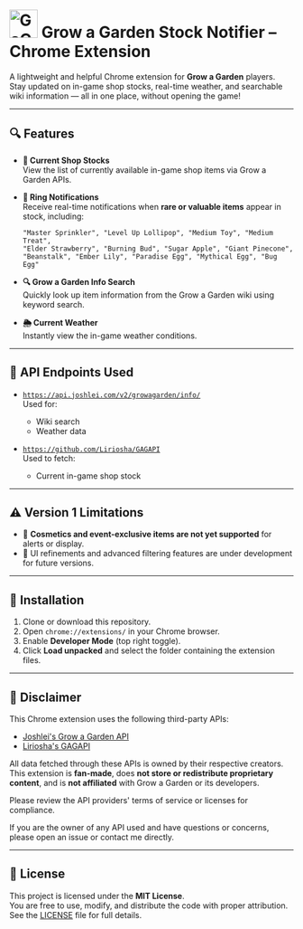 # <img src="https://github.com/user-attachments/assets/2ea6143d-3d49-46bb-ae04-7bb2e99fe839" alt="GaG Icon" width="50" height="50"> Grow a Garden Stock Notifier – Chrome Extension
A lightweight and helpful Chrome extension for **Grow a Garden** players. Stay updated on in-game shop stocks, real-time weather, and searchable wiki information — all in one place, without opening the game!

---

## 🔍 Features

- **🛒 Current Shop Stocks**  
  View the list of currently available in-game shop items via Grow a Garden APIs.

- **🔔 Ring Notifications**  
  Receive real-time notifications when **rare or valuable items** appear in stock, including:
  
  ```
  "Master Sprinkler", "Level Up Lollipop", "Medium Toy", "Medium Treat", 
  "Elder Strawberry", "Burning Bud", "Sugar Apple", "Giant Pinecone", 
  "Beanstalk", "Ember Lily", "Paradise Egg", "Mythical Egg", "Bug Egg"
  ```

- **🔍 Grow a Garden Info Search**  
  Quickly look up item information from the Grow a Garden wiki using keyword search.

- **🌦️ Current Weather**  
  Instantly view the in-game weather conditions.

---

## 🔗 API Endpoints Used

- [`https://api.joshlei.com/v2/growagarden/info/`](https://api.joshlei.com/v2/growagarden/info/)  
  Used for:
  - Wiki search
  - Weather data

- [`https://github.com/Liriosha/GAGAPI`](https://github.com/Liriosha/GAGAPI)  
  Used to fetch:
  - Current in-game shop stock

---

## ⚠️ Version 1 Limitations

- 🎨 **Cosmetics and event-exclusive items are not yet supported** for alerts or display.
- 🧪 UI refinements and advanced filtering features are under development for future versions.

---

## 🚀 Installation

1. Clone or download this repository.
2. Open `chrome://extensions/` in your Chrome browser.
3. Enable **Developer Mode** (top right toggle).
4. Click **Load unpacked** and select the folder containing the extension files.

---

## 📢 Disclaimer

This Chrome extension uses the following third-party APIs:

- [Joshlei's Grow a Garden API](https://api.joshlei.com/)
- [Liriosha's GAGAPI](https://github.com/Liriosha/GAGAPI)

All data fetched through these APIs is owned by their respective creators.  
This extension is **fan-made**, does **not store or redistribute proprietary content**, and is **not affiliated** with Grow a Garden or its developers.

Please review the API providers' terms of service or licenses for compliance.

If you are the owner of any API used and have questions or concerns, please open an issue or contact me directly.

---

## 📄 License

This project is licensed under the **MIT License**.  
You are free to use, modify, and distribute the code with proper attribution.  
See the [LICENSE](./LICENSE) file for full details.
